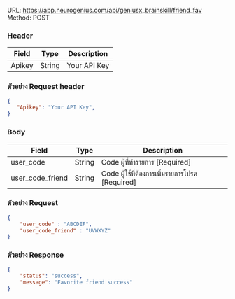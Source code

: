 URL: https://app.neurogenius.com/api/geniusx_brainskill/friend_fav <br>
Method: POST <br>

### Header
| Field         | Type          | Description  |
| ------------- |---------------| -------------|
| Apikey        | String        | Your API Key |

### ตัวอย่าง Request header
```json
{
   "Apikey": "Your API Key",
}
```


### Body
| Field                 | Type          | Description             |
| -------------         |---------------| ------------------------|
| user_code             | String        | Code ผู้ที่ทำรายการ [Required] |
| user_code_friend      | String        | Code ผู้ใช้ที่ต้องการเพิ่มรายการโปรด [Required] |


### ตัวอย่าง Request
```json
{
    "user_code" : "ABCDEF",
    "user_code_friend" : "UVWXYZ"
}
```

### ตัวอย่าง Response
```json
{
    "status": "success",
    "message": "Favorite friend success"
}
```
